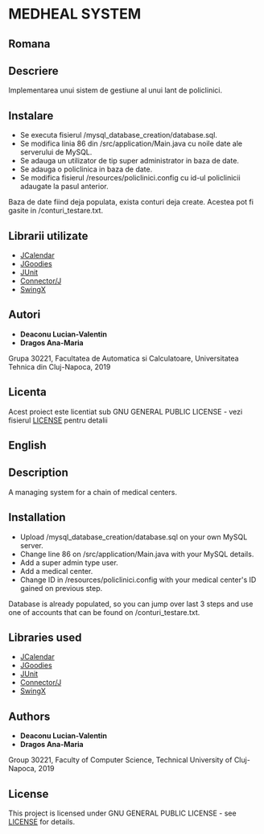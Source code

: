 # MEDHEAL SYSTEM

## Romana

## Descriere

Implementarea unui sistem de gestiune al unui lant de policlinici.

## Instalare

* Se executa fisierul /mysql_database_creation/database.sql.
* Se modifica linia 86 din /src/application/Main.java cu noile date ale serverului de MySQL.
* Se adauga un utilizator de tip super administrator in baza de date.
* Se adauga o policlinica in baza de date.
* Se modifica fisierul /resources/policlinici.config cu id-ul policlinicii adaugate la pasul anterior.

Baza de date fiind deja populata, exista conturi deja create. Acestea pot fi gasite in /conturi_testare.txt.

## Librarii utilizate

* [JCalendar](https://toedter.com/jcalendar/)
* [JGoodies](http://www.jgoodies.com/)
* [JUnit](https://junit.org/junit5/)
* [Connector/J](https://dev.mysql.com/downloads/connector/j/8.0.html)
* [SwingX](http://www.java2s.com/Code/Jar/s/Downloadswingxall164jar.htm)

## Autori

* **Deaconu Lucian-Valentin**
* **Dragos Ana-Maria**

Grupa 30221, Facultatea de Automatica si Calculatoare, Universitatea Tehnica din Cluj-Napoca, 2019

## Licenta

Acest proiect este licentiat sub GNU GENERAL PUBLIC LICENSE - vezi fisierul [LICENSE](LICENSE) pentru detalii 

## English

## Description

A managing system for a chain of medical centers.

## Installation

* Upload /mysql_database_creation/database.sql on your own MySQL server.
* Change line 86 on /src/application/Main.java with your MySQL details.
* Add a super admin type user.
* Add a medical center.
* Change ID in /resources/policlinici.config with your medical center's ID gained on previous step.

Database is already populated, so you can jump over last 3 steps and use one of accounts that can be found on /conturi_testare.txt.

## Libraries used

* [JCalendar](https://toedter.com/jcalendar/)
* [JGoodies](http://www.jgoodies.com/)
* [JUnit](https://junit.org/junit5/)
* [Connector/J](https://dev.mysql.com/downloads/connector/j/8.0.html)
* [SwingX](http://www.java2s.com/Code/Jar/s/Downloadswingxall164jar.htm)

## Authors

* **Deaconu Lucian-Valentin**
* **Dragos Ana-Maria**

Group 30221, Faculty of Computer Science, Technical University of Cluj-Napoca, 2019

## License

This project is licensed under GNU GENERAL PUBLIC LICENSE - see [LICENSE](LICENSE) for details.
